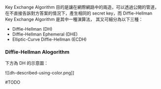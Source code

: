 Key Exchange Algorithm 目的是讓在網際網路中的兩造，可以透過公開的管道，在不直接告訴對方答案的情況下，產生相同的 secret key，而 Diffie-Hellman Key Exchange Algorithm 是其中一種演算法， 其又可細分為以下三種：

- Diffie-Hellman (DH)
- Diffie-Hellman Ephemeral (DHE)
- Elliptic-Curve Diffie-Hellman (ECDH)

### Diffie-Hellman Alogorithm

下方為 DH 的示意圖：

![[dh-described-using-color.png]]

#TODO 
